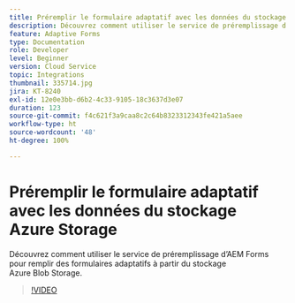 ```yaml
---
title: Préremplir le formulaire adaptatif avec les données du stockage Azure Storage
description: Découvrez comment utiliser le service de préremplissage d’AEM Forms pour remplir des formulaires adaptatifs à partir du stockage Azure Blob Storage.
feature: Adaptive Forms
type: Documentation
role: Developer
level: Beginner
version: Cloud Service
topic: Integrations
thumbnail: 335714.jpg
jira: KT-8240
exl-id: 12e0e3bb-d6b2-4c33-9105-18c3637d3e07
duration: 123
source-git-commit: f4c621f3a9caa8c2c64b8323312343fe421a5aee
workflow-type: ht
source-wordcount: '48'
ht-degree: 100%

---
```


# Préremplir le formulaire adaptatif avec les données du stockage Azure Storage

Découvrez comment utiliser le service de préremplissage d’AEM Forms pour remplir des formulaires adaptatifs à partir du stockage Azure Blob Storage.

>[!VIDEO](https://video.tv.adobe.com/v/335714?quality=12&learn=on)
